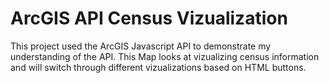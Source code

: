 # ArcGIS API Census Vizualization

This project used the ArcGIS Javascript API to demonstrate my understanding of the API. This Map looks at vizualizing census information and will switch through different vizualizations based on HTML buttons.
